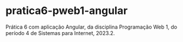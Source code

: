 # pratica6-pweb1-angular

Prática 6 com aplicação Angular, da disciplina Programação Web 1, do período 4 de Sistemas para Internet, 2023.2.
